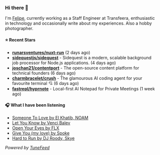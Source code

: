 ### Hi there 👋

I'm [Felipe](https://felipevm.com), currently working as a Staff Engineer at Transfeera, enthusiastic in technology and occasionally write about my experiences. Also a hobby photographer.

#### ⭐ Recent Stars
- **[runarsventures/nuxt-run](https://github.com/runarsventures/nuxt-run)** (2 days ago)
- **[sidequestjs/sidequest](https://github.com/sidequestjs/sidequest)** - Sidequest is a modern, scalable background job processor for Node.js applications. (4 days ago)
- **[joschan21/contentport](https://github.com/joschan21/contentport)** - The open-source content platform for technical founders (6 days ago)
- **[charmbracelet/crush](https://github.com/charmbracelet/crush)** - The glamourous AI coding agent for your favourite terminal 💘 (6 days ago)
- **[fastrepl/hyprnote](https://github.com/fastrepl/hyprnote)** - Local-first AI Notepad for Private Meetings (1 week ago)

#### 🎧 What I have been listening
- [Someone To Love by El Khatib, NOAM](https://open.spotify.com/track/1jCMVELbdo2rCa7Dp6mxpw)
- [Let You Know by Venci Balev](https://open.spotify.com/track/50N1XTwMhAGDhorI8AtRST)
- [Open Your Eyes by FLX](https://open.spotify.com/track/1kIXISa45Mf6QNMRM9GGRX)
- [Give You (my love) by Spoke](https://open.spotify.com/track/23ajwGo3gcIF7l0IVYcMwW)
- [Hard to Run by DJ Roody, Skye](https://open.spotify.com/track/5C5QXdWjAbV4bPFFjsCllj)

_Powered by [TuneFeed](https://tunefeed.app?ref=github.com)_

